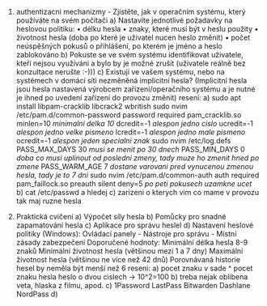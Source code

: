 1. authentizacni mechanizmy - Zjistěte, jak v operačním systému, který používáte na svém počítači
a) Nastavíte jednotlivé požadavky na heslovou politiku:
	• délku hesla
	• znaky, které musí být v heslu použity
	• životnost hesla (doba po které je uživatel nucen heslo změnit)
	• počet neúspěšných pokusů o přihlášení, po kterém je jméno a heslo zablokováno
b) Pokuste se ve svém systému identifikovat uživatele, kteří nejsou využíváni a bylo by je možné zrušit (uživatele reálně bez konzultace nerušte :-)))
c) Existují ve vašem systému, nebo na systémech v domácí síti nezměněná implicitní hesla?
	(Implicitní hesla jsou hesla nastavená výrobcem zařízení/operačního systému a je nutné je ihned po uvedení zařízení do provozu změnit)
reseni:
a)
	sudo apt install libpam-cracklib libcrack2 wbritish
	sudo nvim /etc/pam.d/common-password
	password required pam_cracklib.so minlen=10 *minimalni delka 10*
	dcredit=-1 *alespon jedno cislo* 
	ucredit=-1 *alespon jedno velke pismeno* 
	lcredit=-1 *alespon jedno male pismeno* 
	ocredit=-1 *alespon jeden specialni znak*
	sudo nvim /etc/log.defs
	PASS_MAX_DAYS 30 *musi se menit po 30 dnech*
	PASS_MIN_DAYS 0 *doba co musi uplinout od posledni zmeny, tady muze ho zmenit hned po zmene*
	PASS_WARM_AGE 7 *dostane varovani pred vynucenou zmenou hesla, tady je to 7 dni*
	sudo nvim /etc/pam.d/common-auth
	auth required pam_faillock.so preauth silent deny=5 *po peti pokusech uzamkne ucet*
b)
	cat /etc/passwd
	a hledej
c) zarizeni o kterych vim co mame v provozu tak maj ruzne hesla

2. Praktická cvičení
a) Výpočet síly hesla
b) Pomůcky pro snadné zapamatování hesla
c) Aplikace pro správu heslel
d) Nastavení heslové politiky (Windows):
Ovládací panely - Nástroje pro správu - Místní zásady zabezpečení
Doporučené hodnoty:
Minimální délka hesla 8-9 znaků
Minimální životnost hesla (většinou mezi 1 a 7 dny)
Maximální životnost hesla (většinou ne více než 42 dnů)
Porovnávaná historie hesel by neměla být menší než 6
reseni:
a)
	pocet znaku v sade ^ pocet znaku hesla
	heslo o dvou cislech -> 10^2=100
b)
	treba nejak oblibena veta, hlaska z filmu, apod.
c)
	1Password
	LastPass
	Bitwarden
	Dashlane
	NordPass
d)